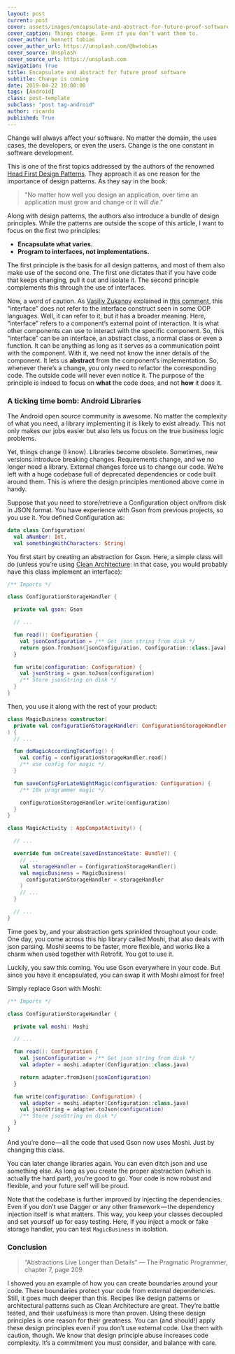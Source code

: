 ```yaml
---
layout: post
current: post
cover: assets/images/encapsulate-and-abstract-for-future-proof-software.jpg
cover_caption: Things change. Even if you don’t want them to.
cover_author: bennett tobias
cover_author_url: https://unsplash.com/@bwtobias
cover_source: Unsplash
cover_source_url: https://unsplash.com
navigation: True
title: Encapsulate and abstract for future proof software
subtitle: Change is coming
date: 2019-04-22 10:00:00
tags: [Android]
class: post-template
subclass: "post tag-android"
author: ricardo
published: True
---
```


Change will always affect your software. No matter the domain, the uses cases, the developers, or even the users. Change is the one constant in software development.

This is one of the first topics addressed by the authors of the renowned [Head First Design Patterns](http://shop.oreilly.com/product/9780596007126.do). They approach it as one reason for the importance of design patterns. As they say in the book:

> "No matter how well you design an application, over time an application must grow and change or it will _die_."

Along with design patterns, the authors also introduce a bundle of design principles. While the patterns are outside the scope of this article, I want to focus on the first two principles:

- **Encapsulate what varies.**
- **Program to interfaces, not implementations.**

The first principle is the basis for all design patterns, and most of them also make use of the second one. The first one dictates that if you have code that keeps changing, pull it out and isolate it. The second principle complements this through the use of interfaces.

Now, a word of caution. As [Vasiliy Zukanov](https://medium.com/@techyourchance) explained in [this comment](https://medium.com/@techyourchance/i-havent-read-head-first-design-patterns-yet-but-i-heard-that-it-s-a-worthy-book-b53f72e9b495), this “interface” does not refer to the interface construct seen in some OOP languages. Well, it can refer to it, but it has a broader meaning. Here, “interface” refers to a component’s external point of interaction. It is what other components can use to interact with the specific component. So, this “interface” can be an interface, an abstract class, a normal class or even a function. It can be anything as long as it serves as a communication point with the component. With it, we need not know the inner details of the component. It lets us **abstract** from the component’s implementation. So, whenever there’s a change, you only need to refactor the corresponding code. The outside code will never even notice it. The purpose of the principle is indeed to focus on **what** the code does, and not **how** it does it.

### A ticking time bomb: Android Libraries

The Android open source community is awesome. No matter the complexity of what you need, a library implementing it is likely to exist already. This not only makes our jobs easier but also lets us focus on the true business logic problems.

Yet, things change (I know). Libraries become obsolete. Sometimes, new versions introduce breaking changes. Requirements change, and we no longer need a library. External changes force us to change our code. We’re left with a huge codebase full of deprecated dependencies or code built around them. This is where the design principles mentioned above come in handy.

Suppose that you need to store/retrieve a Configuration object on/from disk in JSON format. You have experience with Gson from previous projects, so you use it. You defined Configuration as:

```kotlin
data class Configuration(
  val aNumber: Int,
  val somethingWithCharacters: String)
```

You first start by creating an abstraction for Gson. Here, a simple class will do (unless you’re using [Clean Architecture](http://blog.cleancoder.com/uncle-bob/2012/08/13/the-clean-architecture.html): in that case, you would probably have this class implement an interface):

```kotlin
/** Imports */

class ConfigurationStorageHandler {

  private val gson: Gson

  // ...

  fun read(): Configuration {
    val jsonConfiguration = /** Get json string from disk */
    return gson.fromJson(jsonConfiguration, Configuration::class.java)
  }

  fun write(configuration: Configuration) {
    val jsonString = gson.toJson(configuration)
    /** Store jsonString on disk */
  }
}
```

Then, you use it along with the rest of your product:

```kotlin
class MagicBusiness constructor(
  private val configurationStorageHandler: ConfigurationStorageHandler
) {
  // ...

  fun doMagicAccordingToConfig() {
    val config = configurationStorageHandler.read()
    /** use config for magic */
  }

  fun saveConfigForLateNightMagic(configuration: Configuration) {
    /** 10x programmer magic */

    configurationStorageHandler.write(configuration)
  }
}
```

```kotlin
class MagicActivity : AppCompatActivity() {

  // ...

  override fun onCreate(savedInstanceState: Bundle?) {
    // ...
    val storageHandler = ConfigurationStorageHandler()
    val magicBusiness = MagicBusiness(
      configurationStorageHandler = storageHandler
    )
    // ...
  }

  // ...
}
```

Time goes by, and your abstraction gets sprinkled throughout your code. One day, you come across this hip library called Moshi, that also deals with json parsing. Moshi seems to be faster, more flexible, and works like a charm when used together with Retrofit. You got to use it.

Luckily, you saw this coming. You use Gson everywhere in your code. But since you have it encapsulated, you can swap it with Moshi almost for free!

Simply replace Gson with Moshi:

```kotlin
/** Imports */

class ConfigurationStorageHandler {

  private val moshi: Moshi

  // ...

  fun read(): Configuration {
    val jsonConfiguration = /** Get json string from disk */
    val adapter = moshi.adapter(Configuration::class.java)

    return adapter.fromJson(jsonConfiguration)
  }

  fun write(configuration: Configuration) {
    val adapter = moshi.adapter(Configuration::class.java)
    val jsonString = adapter.toJson(configuration)
    /** Store jsonString on disk */
  }
}
```

And you’re done — all the code that used Gson now uses Moshi. Just by changing this class.

You can later change libraries again. You can even ditch json and use something else. As long as you create the proper abstraction (which is actually the hard part), you’re good to go. Your code is now robust and flexible, and your future self will be proud.

Note that the codebase is further improved by injecting the dependencies. Even if you don’t use Dagger or any other framework — the dependency injection itself is what matters. This way, you keep your classes decoupled and set yourself up for easy testing. Here, if you inject a mock or fake storage handler, you can test `MagicBusiness` in isolation.

### Conclusion

> “Abstractions Live Longer than Details“ — The Pragmatic Programmer, chapter 7, page 209

I showed you an example of how you can create boundaries around your code. These boundaries protect your code from external dependencies. Still, it goes much deeper than this. Recipes like design patterns or architectural patterns such as Clean Architecture are great. They’re battle tested, and their usefulness is more than proven. Using these design principles is one reason for their greatness. You can (and should!) apply these design principles even if you don’t use external code. Use them with caution, though. We know that design principle abuse increases code complexity. It’s a commitment you must consider, and balance with care.
